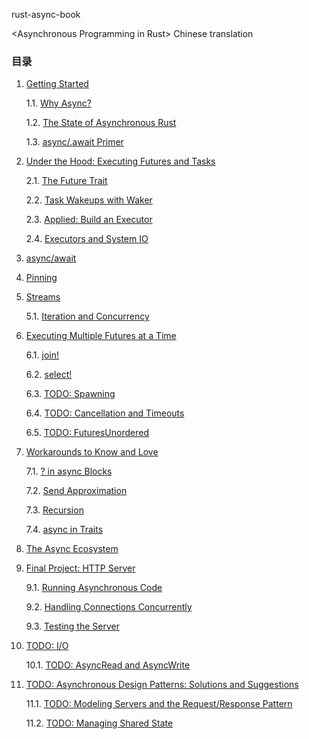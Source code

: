 rust-async-book

&lt;Asynchronous Programming in Rust> Chinese translation

### 目录

1. [Getting Started](https://github.com/bestgopher/rust-async-book/blob/main/1-Getting%20Started.md)

   1.1.  [Why Async?](https://github.com/bestgopher/rust-async-book/blob/main/1-1-Why%20Async%3F.md)

   1.2. [The State of Asynchronous Rust](https://github.com/bestgopher/rust-async-book/blob/main/1-2-The%20State%20of%20Asynchronous%20Rust.md)

   1.3. [async/.await Primer](https://github.com/bestgopher/rust-async-book/blob/main/1-3-async.await%20Primer.md)

2. [ Under the Hood: Executing Futures and Tasks](https://github.com/bestgopher/rust-async-book/blob/main/2-Under%20the%20Hood:%20Executing%20Futures%20and%20Tasks.md)

   2.1. [The Future Trait](https://github.com/bestgopher/rust-async-book/blob/main/2-1-The%20Future%20Trait.md)

   2.2. [Task Wakeups with Waker](https://github.com/bestgopher/rust-async-book/blob/main/2-2-Task%20Wakeups%20with%20Waker.md)

   2.3. [Applied: Build an Executor](https://github.com/bestgopher/rust-async-book/blob/main/2-3-Applied:%20Build%20an%20Executor.md)

   2.4. [Executors and System IO](https://github.com/bestgopher/rust-async-book/blob/main/2-4-Executors%20and%20System%20IO.md)

3. [async/await](https://github.com/bestgopher/rust-async-book/blob/main/3-async%20await.md)

4. [Pinning](https://github.com/bestgopher/rust-async-book/blob/main/4-Pinning.md)

5. [Streams](https://github.com/bestgopher/rust-async-book/blob/main/5-Stream.md)

   5.1. [Iteration and Concurrency](https://github.com/bestgopher/rust-async-book/blob/main/5-1-Iteration%20and%20Concurrency.md)

6. [Executing Multiple Futures at a Time](https://github.com/bestgopher/rust-async-book/blob/main/6-Executing%20Multiple%20Futures%20at%20a%20Time.md)

   6.1. [join!](https://github.com/bestgopher/rust-async-book/blob/main/6-1-join!.md)

   6.2. [select!](https://github.com/bestgopher/rust-async-book/blob/main/6-2-select!.md)

   6.3. [TODO: Spawning](https://github.com/bestgopher/rust-async-book/blob/main/6-3-Spawning.md)

   6.4. [TODO: Cancellation and Timeouts](https://github.com/bestgopher/rust-async-book/blob/main/6-4-Cancellation%20and%20Timeouts.md)

   6.5. [TODO: FuturesUnordered](https://github.com/bestgopher/rust-async-book/blob/main/6-5-FuturesUnordered.md)

7. [Workarounds to Know and Love](https://github.com/bestgopher/rust-async-book/blob/main/7-Workarounds%20to%20Know%20and%20Love.md)

   7.1. [? in async Blocks](https://github.com/bestgopher/rust-async-book/blob/main/7-1-%3F%20in%20async%20Blocks.md)

   7.2.  [Send Approximation](https://github.com/bestgopher/rust-async-book/blob/main/7-2-Send%20Approximation.md)

   7.3. [Recursion](https://github.com/bestgopher/rust-async-book/blob/main/7-3-Recursion.md)

   7.4. [async in Traits](https://github.com/bestgopher/rust-async-book/blob/main/7-4-async%20in%20Traits.md)

8. [The Async Ecosystem](https://github.com/bestgopher/rust-async-book/blob/main/8-The%20Async%20Ecosystem.md)

9. [Final Project: HTTP Server](https://github.com/bestgopher/rust-async-book/blob/main/9-Final%20Project:%20Building%20a%20Concurrent%20Web%20Server%20with%20Async%20Rust.md)

   9.1. [Running Asynchronous Code](https://github.com/bestgopher/rust-async-book/blob/main/9-1-Running%20Asynchronous%20Code.md)

   9.2. [Handling Connections Concurrently](https://github.com/bestgopher/rust-async-book/blob/main/9-2-Handling%20Connections%20Concurrently.md)

   9.3. [Testing the Server](https://github.com/bestgopher/rust-async-book/blob/main/9-3-Testing%20the%20TCP%20Server.md)

10. [TODO: I/O](https://github.com/bestgopher/rust-async-book/blob/main/10-IO.md)

    10.1. [TODO: AsyncRead and AsyncWrite](https://github.com/bestgopher/rust-async-book/blob/main/10-1-AsyncRead%20and%20AsyncWrite.md)

11. [TODO: Asynchronous Design Patterns: Solutions and Suggestions](https://github.com/bestgopher/rust-async-book/blob/main/11-Asynchronous%20Design%20Patterns:%20Solutions%20and%20Suggestions.md)

    11.1. [TODO: Modeling Servers and the Request/Response Pattern](https://github.com/bestgopher/rust-async-book/blob/main/11-1-Modeling%20Servers%20and%20the%20RequestResponse%20Pattern.md)

    11.2. [TODO: Managing Shared State](https://github.com/bestgopher/rust-async-book/blob/main/11-2-Managing%20Shared%20State.md)

    

   

   

   

   



   

   

   

   

   

   

   

